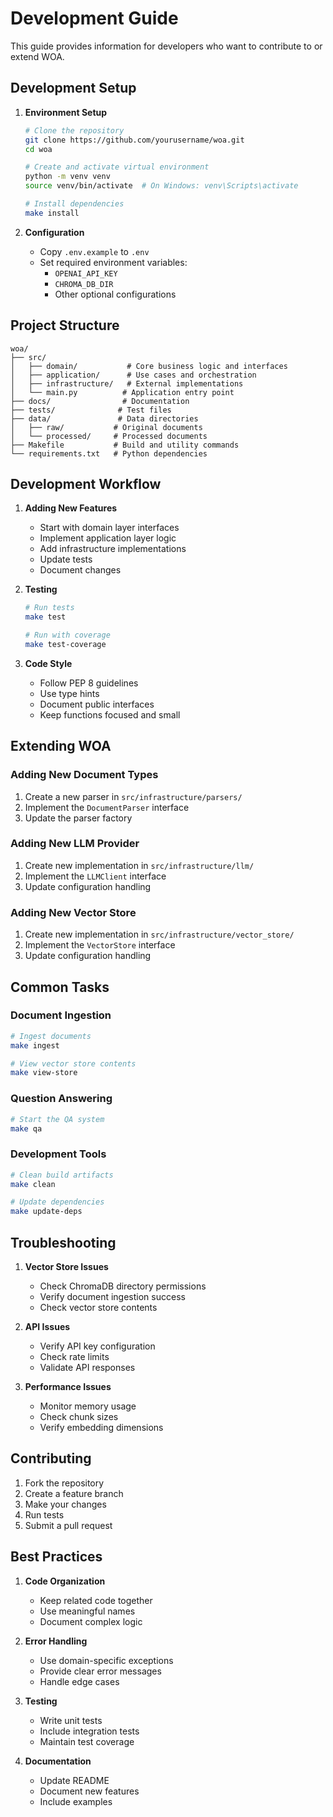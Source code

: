 # Development Guide

This guide provides information for developers who want to contribute to or extend WOA.

## Development Setup

1. **Environment Setup**

   ```bash
   # Clone the repository
   git clone https://github.com/yourusername/woa.git
   cd woa

   # Create and activate virtual environment
   python -m venv venv
   source venv/bin/activate  # On Windows: venv\Scripts\activate

   # Install dependencies
   make install
   ```

2. **Configuration**
   - Copy `.env.example` to `.env`
   - Set required environment variables:
     - `OPENAI_API_KEY`
     - `CHROMA_DB_DIR`
     - Other optional configurations

## Project Structure

```
woa/
├── src/
│   ├── domain/           # Core business logic and interfaces
│   ├── application/      # Use cases and orchestration
│   ├── infrastructure/   # External implementations
│   └── main.py          # Application entry point
├── docs/                # Documentation
├── tests/              # Test files
├── data/               # Data directories
│   ├── raw/           # Original documents
│   └── processed/     # Processed documents
├── Makefile           # Build and utility commands
└── requirements.txt   # Python dependencies
```

## Development Workflow

1. **Adding New Features**

   - Start with domain layer interfaces
   - Implement application layer logic
   - Add infrastructure implementations
   - Update tests
   - Document changes

2. **Testing**

   ```bash
   # Run tests
   make test

   # Run with coverage
   make test-coverage
   ```

3. **Code Style**
   - Follow PEP 8 guidelines
   - Use type hints
   - Document public interfaces
   - Keep functions focused and small

## Extending WOA

### Adding New Document Types

1. Create a new parser in `src/infrastructure/parsers/`
2. Implement the `DocumentParser` interface
3. Update the parser factory

### Adding New LLM Provider

1. Create new implementation in `src/infrastructure/llm/`
2. Implement the `LLMClient` interface
3. Update configuration handling

### Adding New Vector Store

1. Create new implementation in `src/infrastructure/vector_store/`
2. Implement the `VectorStore` interface
3. Update configuration handling

## Common Tasks

### Document Ingestion

```bash
# Ingest documents
make ingest

# View vector store contents
make view-store
```

### Question Answering

```bash
# Start the QA system
make qa
```

### Development Tools

```bash
# Clean build artifacts
make clean

# Update dependencies
make update-deps
```

## Troubleshooting

1. **Vector Store Issues**

   - Check ChromaDB directory permissions
   - Verify document ingestion success
   - Check vector store contents

2. **API Issues**

   - Verify API key configuration
   - Check rate limits
   - Validate API responses

3. **Performance Issues**
   - Monitor memory usage
   - Check chunk sizes
   - Verify embedding dimensions

## Contributing

1. Fork the repository
2. Create a feature branch
3. Make your changes
4. Run tests
5. Submit a pull request

## Best Practices

1. **Code Organization**

   - Keep related code together
   - Use meaningful names
   - Document complex logic

2. **Error Handling**

   - Use domain-specific exceptions
   - Provide clear error messages
   - Handle edge cases

3. **Testing**

   - Write unit tests
   - Include integration tests
   - Maintain test coverage

4. **Documentation**
   - Update README
   - Document new features
   - Include examples
